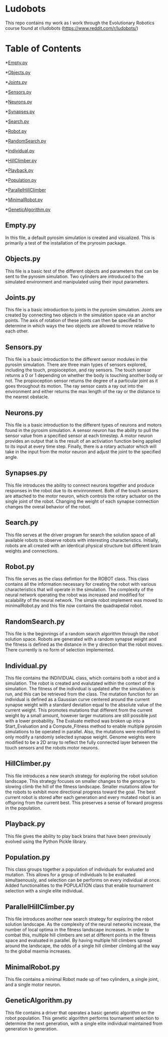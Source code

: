 # Ludobots
This repo contains my work as I work through the Evolutionary Robotics course found at r/ludobots (https://www.reddit.com/r/ludobots/)

# Table of Contents
*[Empty.py](#empty)

*[Objects.py](#objects)

*[Joints.py](#joints)

*[Sensors.py](#sensors)

*[Neurons.py](#neurons)

*[Synapses.py](#synapses)

*[Search.py](#search)

*[Robot.py](#robot)

*[RandomSearch.py](#randomsearch)

*[Individual.py](#individual)

*[HillClimber.py](#hillclimber)

*[Playback.py](#playback)

*[Population.py](#population)

*[ParallelHillClimber](#parallel)

*[MinimalRobot.py](#minimal)

*[GeneticAlgorithm.py](#genetic)

## <a name="empty">Empty.py</a>
In this file, a default pyrosim simulation is created and visualized. This is primarily a test of the installation of the pryrosim package.

## <a name="objects">Objects.py</a>
This file is a basic test of the different objects and parameters that can be sent to the pyrosim simulation. Two cylinders are introduced to the simulated environment and manipulated using their input parameters.

## <a name="joints">Joints.py</a>
This file is a basic introduction to joints in the pyrosim simulation. Joints are created by connecting two objects in the simulation space via an anchor points. The axis of rotation of these joints can then be specified to determine in which ways the two objects are allowed to move relative to each other.

## <a name="sensors">Sensors.py</a>
  This file is a basic introduction to the different sensor modules in the pyrosim simulation. There are three main types of sensors explored, including the touch, propioception, and ray sensors. The touch sensor returns a 0 or 1 depending on whether the body is touching another body or not. The propioception sensor returns the degree of a particular joint as it goes throughout its motion. The ray sensor casts a ray out into the environment and either returns the max length of the ray or the distance to the nearest obstacle.

## <a name="neurons">Neurons.py</a>
  This file is a basic introduction to the different types of neurons and motors found in the pyrosim simulation. A sensor neuron has the ability to pull the sensor value from a specified sensor at each timestep. A motor neuron provides an output that is the result of an activiation function being applied to its input at every time step. Finally, there is a rotary actuator which will take in the input from the motor neuron and adjust the joint to the specified angle.

## <a name="synapses">Synapses.py</a>
This file introduces the ability to connect neurons together and produce responses in the robot due to its envinronment. Both of the touch sensors are attached to the motor neuron, which controls the rotary actuator on the single joint of the robot. Changing the weight of each synapse connection changes the overal behavior of the robot.

## <a name="search">Search.py</a>
This file serves at the driver program for search the solution space of all available robots to observe robots with interesting characteristics. Initially, robots are all created with an identical physical structure but different brain weights and connections.

## <a name="robot">Robot.py</a>
This file serves as the class defintion for the ROBOT class. This class contains all the information necessary for creating the robot with various characteristics that will operate in the simulation. The complexity of the neural network operating the robot was increased and modified for scalability of the neural network. The simple robot implement was moved to minimalRobot.py and this file now contains the quadrapedal robot.

## <a name="randomsearch">RandomSearch.py</a>
This file is the beginnings of a random search algorithm through the robot solution space. Robots are generated with a random synapse weight and the fitness is defined as the distance in the y direction that the robot moves. There currently is no form of selection implemented.

## <a name="individual">Individual.py</a>
This file contains the INDIVIDUAL class, which contains both a robot and a simulation. The robot is created and evalutated within the context of the simulation. The fitness of the individual is updated after the simulation is run, and this can be retrieved from the class. The mutation function for an individual is defined as a Gaussian curve centered around the current synapse weight with a standard deviation equal to the absolute value of the current weight. This promotes mutations that different from the current weight by a small amount, however larger mutations are still possible just with a lower probability. The Evaluate method was broken up into a Start_Evaluation and a Compute_Fitness method to enable multiple pyrosim simulations to be operated in parallel. Also, the mutations were modified to only modify a randomly selected synapse weight. Genome weights were modified to be a 2D array to reflect the fully connected layer between the touch sensors and the robots motor neurons.

## <a name="hillclimber">HillClimber.py</a>
This file introduces a new search strategy for exploring the robot solution landscape. This strategy focuses on smaller changes to the genotype to slowing climb the hill of the fitness landscape. Smaller mutations allow for the robots to exhibit more directional progress toward the goal. The best current robot is stored after each generation and every mutated robot is an offspring from the current best. This preserves a sense of forward progress in the population.

## <a name="playback">Playback.py</a>
This file gives the ability to play back brains that have been previously evolved using the Python Pickle library.

## <a name="population">Population.py</a>
This class groups together a population of individuals for evaluated and mutation. This allows for a group of individuals to be evaluated simultaenously, and selection can be performs on every individual at once. Added functionalities to the POPULATION class that enable tournament selection with a single elite individual.

## <a name="parallel">ParallelHillClimber.py</a>
This file introduces another new search strategy for exploring the robot solution landscape. As the complexity of the neural networks increase, the number of local optima in the fitness landscape increases. In order to combat this, multiple hill climbers are set at different points in the fitness space and evaluated in parallel. By having multiple hill climbers spread around the landscape, the odds of a single hill climber climbing all the way to the global maxmia increases.

## <a name="minimal">MinimalRobot.py</a>
This file contains a minimal Robot made up of two cylinders, a single joint, and a single motor neuron.

## <a name="genetic">GeneticAlgorithm.py</a>
 This file contains a driver that operates a basic genetic algorithm on the robot population. This genetic algorithm performs tournament selection to determine the next generation, with a single elite individual maintained from generation to generation.
